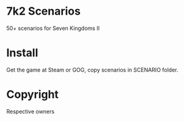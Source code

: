 # 7k2 Scenarios
50+ scenarios for Seven Kingdoms II

# Install
Get the game at Steam or GOG, copy scenarios in SCENARIO folder. 

# Copyright
Respective owners
